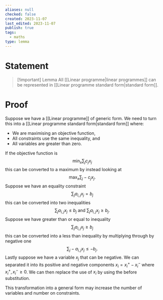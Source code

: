 ```yaml
---
aliases: null
checked: false
created: 2023-11-07
last_edited: 2023-11-07
publish: true
tags:
  - maths
type: lemma
---
```

# Statement

> [!important] Lemma
> All [[Linear programme|linear programmes]] can be represented in [[Linear programme standard form|standard form]].

# Proof

Suppose we have a [[Linear programme]] of generic form. We need to turn this into a [[Linear programme standard form|standard form]] where:
- We are maximising an objective function,
- All constraints use the same inequality, and
- All variables are greater than zero.

If the objective function is
$$ \min_x \sum_j c_j x_j$$
this can be converted to a maximum by instead looking at
$$ \max_x \sum_j -c_jx_j.$$
Suppose we have an equality constraint
$$ \sum_j a_{i,j} x_j = b_j$$
this can be converted into two inequalities
$$\sum_j a_{i,j} x_j \leq b_j \mbox{ and } \sum_j a_{i,j} x_j \geq b_j.$$
Suppose we have greater than or equal to inequality
$$\sum_j a_{i,j} x_j \geq b_j$$
this can be converted into a less than inequality by multiplying through by negative one
$$\sum_j -a_{i,j} x_j \leq -b_j.$$
Lastly suppose we have a variable $x_j$ that can be negative. We can separated it into its positive and negative components $x_i = x_i^+ - x_i^-$ where $x_i^+, x_i^- \geq 0$. We can then replace the use of $x_i$ by using the before substitution.

This transformation into a general form may increase the number of variables and number on constraints.
